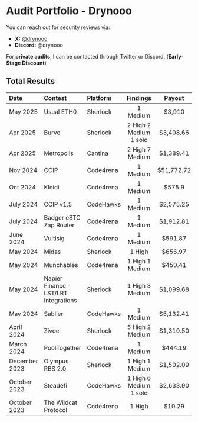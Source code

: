 # Audit Portfolio - Drynooo

You can reach out for security reviews via:

- **X:** [@drynooo](https://x.com/drynooo)
- **Discord:** @drynooo

For **private audits**, I can be contacted through Twitter or Discord. (**Early-Stage Discount**)

## Total Results

| Date             | Contest                                                                       | Platform                                                                                 | Findings | Payout |
|:-------------------|:------------------------------------------------------------------------------|:--------------------------------------------------------------------------------------------|:-------:|:-------:|
|May 2025 | Usual ETH0 | Sherlock | 1 Medium |$3,910 |
|Apr 2025 | Burve | Sherlock | 2 High 2 Medium 1 solo |$3,408.66 |
|Apr 2025 | Metropolis | Cantina | 2 High 7 Medium |$1,389.41 |
|Nov 2024 | CCIP | Code4rena | 1 Medium |$51,772.72 |
|Oct 2024 | Kleidi | Code4rena | 1 Medium |$575.9 |
|July 2024 | CCIP v1.5 | CodeHawks | 1 Medium |$2,575.25 |
|July 2024 | Badger eBTC Zap Router | Code4rena | 1 Medium |$1,912.81 |
|June 2024 | Vultisig | Code4rena | 1 Medium |$591.87 |
|May 2024 | Midas | Sherlock | 1 High |$656.97 |
|May 2024  | Munchables | Code4rena | 1 High 1 Medium |$450.41 |
|May 2024  | Napier Finance - LST/LRT Integrations | Sherlock | 1 High 3 Medium |$1,099.68 |
|May 2024  | Sablier | CodeHawks |1 Medium |$5,132.41 |
|April 2024  | Zivoe | Sherlock | 5 High 2 Medium |$1,310.50 |
|March 2024  | PoolTogether | Code4rena | 1 Medium |$444.19 |
|December 2023  | Olympus RBS 2.0 | Sherlock | 1 High 1 Medium | $1,502.09 |
|October 2023  | Steadefi | CodeHawks | 1 High 6 Medium 1 solo  | $2,633.90 |
|October 2023  | The Wildcat Protocol | Code4rena | 1 High | $10.29 |
